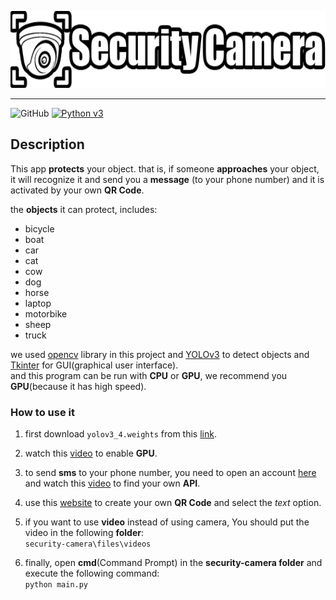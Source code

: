 <p align="center">
    <img src="files/images/with_black.png" alt="instagram unfollower" width="630" height="123"/>
</p>

***

![GitHub](https://img.shields.io/github/license/Noviin78/instagram-unfollower?color=orange)
[![Python v3](https://img.shields.io/badge/python-v3-orange.svg)](https://www.python.org/downloads/release/python-360/)

## Description

This app **protects** your object. that is, if someone **approaches** your object, it will recognize it and send you a **message**
(to your phone number) and it is activated by your own **QR Code**.

the **objects** it can protect, includes:
* bicycle
* boat
* car
* cat
* cow
* dog
* horse
* laptop
* motorbike
* sheep
* truck

we used [opencv](https://opencv.org/) library in this project and [YOLOv3](https://pjreddie.com/darknet/yolo/) to detect objects and [Tkinter](https://docs.python.org/3/library/tkinter.html) for GUI(graphical user interface).
<br />and this program can be run with **CPU** or **GPU**, we recommend you **GPU**(because it has high speed).

### How to use it
1. first download `yolov3_4.weights` from this [link](https://pjreddie.com/media/files/yolov3.weights).

2. watch this [video](https://www.youtube.com/watch?v=tjXkW0-4gME&list=WL&index=17) to enable **GPU**.

3. to send **sms** to your phone number, you need to open an account [here](https://www.melipayamak.com/) and watch this 
[video](https://www.aparat.com/v/1UVfA) to find your own **API**.

4. use this [website](https://qr.io/?gclid=Cj0KCQjwuaiXBhCCARIsAKZLt3nWe9ZCSwixmTXkZkTn3pbntnwGs5s3gf5OfloCvMjBH0SMorAfyvEaAgtsEALw_wcB) 
to create your own **QR Code** and select the *text* option.

5. if you want to use **video** instead of using camera, You should put the video in the following **folder**:
<br />`security-camera\files\videos`

6. finally, open **cmd**(Command Prompt) in the **security-camera folder** and execute the following command:
<br />`python main.py` 
